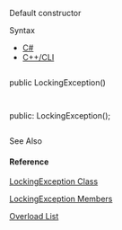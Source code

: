 Default constructor

Syntax

* [C#](#i-syntax-CS)
* [C++/CLI](#i-syntax-CPP2005)

```
```
public LockingException()
```
```

```
```
public:
LockingException();
```
```



See Also

#### Reference

[LockingException Class](Eplan.EplApi.Baseu~Eplan.EplApi.Base.LockingException.html)
  
[LockingException Members](Eplan.EplApi.Baseu~Eplan.EplApi.Base.LockingException_members.html)
  
[Overload List](Eplan.EplApi.Baseu~Eplan.EplApi.Base.LockingException~_ctor.html)